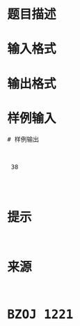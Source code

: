 

# 题目描述



# 输入格式



# 输出格式



# 样例输入


<pre>
# 样例输出


<pre> 38 </pre>

# 提示



# 来源



# BZOJ 1221


